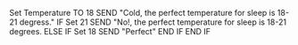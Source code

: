 Set Temperature TO 18 
SEND "Cold, the perfect temperature for sleep is 18-21 degress."
IF Set 21
  SEND "No!, the perfect temperature for sleep is 18-21 degrees.
ELSE 
  IF Set 18
  SEND "Perfect"
  END IF
END IF
